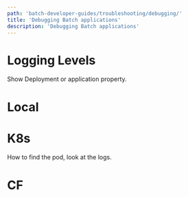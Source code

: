 ```yaml
---
path: 'batch-developer-guides/troubleshooting/debugging/'
title: 'Debugging Batch applications'
description: 'Debugging Batch applications'
---
```


# Logging Levels

Show Deployment or application property.

# Local

# K8s

How to find the pod, look at the logs.

# CF
